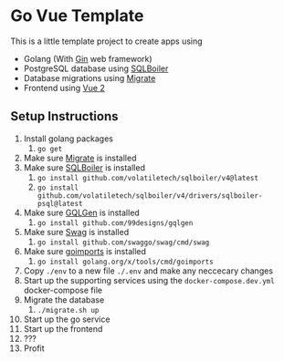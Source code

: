 # Go Vue Template

This is a little template project to create apps using 

- Golang (With [Gin](https://github.com/gin-gonic/gin) web framework)
- PostgreSQL database using [SQLBoiler](https://github.com/volatiletech/sqlboiler)
- Database migrations using [Migrate](https://github.com/golang-migrate/migrate)
- Frontend using [Vue 2](https://vuejs.org/)

## Setup Instructions

1. Install golang packages
   1. `go get`
2. Make sure [Migrate](https://github.com/golang-migrate/migrate) is installed
3. Make sure [SQLBoiler](https://github.com/volatiletech/sqlboiler) is installed
   1. `go install github.com/volatiletech/sqlboiler/v4@latest`
   2. `go install github.com/volatiletech/sqlboiler/v4/drivers/sqlboiler-psql@latest`
4. Make sure [GQLGen](https://github.com/99designs/gqlgen) is installed
   1. `go install github.com/99designs/gqlgen`
5. Make sure [Swag](https://github.com/swaggo/swag) is installed
   1. `go install github.com/swaggo/swag/cmd/swag`
6. Make sure [goimports](https://pkg.go.dev/golang.org/x/tools/cmd/goimports) is installed
   1. `go install golang.org/x/tools/cmd/goimports`
7. Copy `./env` to a new file `./.env` and make any neccecary changes
8. Start up the supporting services using the `docker-compose.dev.yml` docker-compose file
9. Migrate the database
   1. `./migrate.sh up`
10. Start up the go service
11. Start up the frontend
12. ???
13. Profit